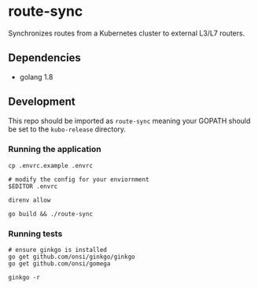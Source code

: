 # route-sync

Synchronizes routes from a Kubernetes cluster to external L3/L7 routers.

## Dependencies

- golang 1.8 

## Development

This repo should be imported as `route-sync` meaning your GOPATH should be set to the `kubo-release` directory.

### Running the application

```
cp .envrc.example .envrc

# modify the config for your enviornment
$EDITOR .envrc

direnv allow

go build && ./route-sync
```

### Running tests

```
# ensure ginkgo is installed
go get github.com/onsi/ginkgo/ginkgo
go get github.com/onsi/gomega

ginkgo -r
``` 
